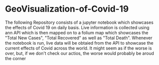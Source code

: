 # GeoVisualization-of-Covid-19


The following Repository consists of a jupyter notebook which showcases the effects of Covid 19 on daily basis.
Live information is collected using ann API which is then mapped on to a folium map which showcases the "Total New Cases", "Total Recovered" as well as "Total Death".
Whenever the notebook is run, live data will be obtaied from the API to showcase the current effects of Covid across the world.
It might seem as if the worse is over, but, if we don't check our actios, the worse would probably be aroud the corner
